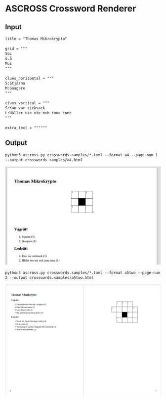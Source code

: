 # ASCROSS Crossword Renderer

## Input
```
title = "Thomas Mikrokrypto"

grid = """
SoL
ö.å
Mus
"""

clues_horizontal = """
S:Stjärna
M:Gnagare
"""

clues_vertical = """
S:Kan var sicksack
L:Håller ute ute och inne inne
"""

extra_text = """"""
```

## Output
```
python3 ascross.py crosswords.samples/*.toml --format a4 --page-num 1 --output crosswords.samples/a4.html
```
![](screenshot_a4.png)

```
python3 ascross.py crosswords.samples/*.toml --format a5two --page-num 2 --output crosswords.samples/a5two.html
```
![](screenshot_a5two.png)
